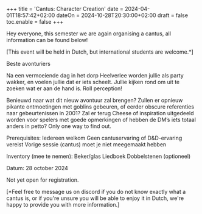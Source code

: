 +++
title = 'Cantus: Character Creation'
date = 2024-04-01T18:57:42+02:00
dateOn = 2024-10-28T20:30:00+02:00
draft = false
toc.enable = false
+++

Hey everyone, this semester we are again organising a cantus, all information can be found below!

[This event will be held in Dutch, but international students are welcome.*]

Beste avonturiers

Na een vermoeiende dag in het dorp Heelverlee worden jullie als party wakker, en voelen jullie dat er iets scheelt. Jullie kijken rond om uit te zoeken wat er aan de hand is. Roll perception!

Benieuwd naar wat dit nieuw avontuur zal brengen? Zullen er opnieuw pikante ontmoetingen met goblins gebeuren, of eerder obscure referenties naar gebeurtenissen in 2001? Zal er terug Cheese of inspiration uitgedeeld worden voor spelers met goede opmerkingen of hebben de DM’s iets totaal anders in petto? Only one way to find out.

Prerequisites:
Iedereen welkom
Geen cantuservaring of D&D-ervaring vereist
Vorige sessie (cantus) moet je niet meegemaakt hebben

Inventory (mee te nemen):
Beker/glas
Liedboek
Dobbelstenen (optioneel)

Datum: 28 october 2024

Not yet open for registration.

[*Feel free to message us on discord if you do not know exactly what a cantus is, or if you're unsure you will be able to enjoy it in Dutch, we're happy to provide you with more information.] 
